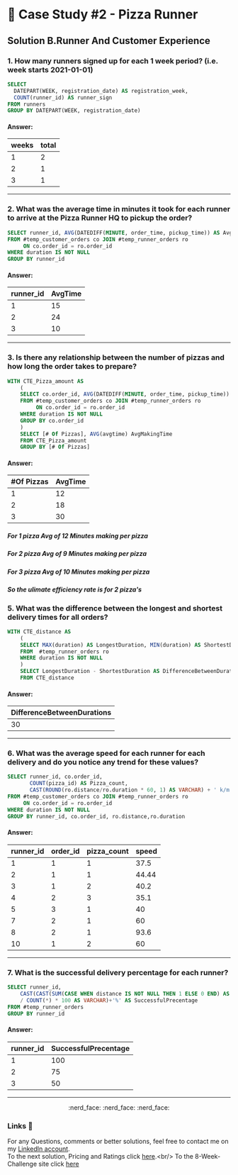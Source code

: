 
# 🍕 Case Study #2 - Pizza Runner

## Solution B.Runner And Customer Experience

### 1. How many runners signed up for each 1 week period? (i.e. week starts 2021-01-01)

````sql
SELECT 
  DATEPART(WEEK, registration_date) AS registration_week,
  COUNT(runner_id) AS runner_sign
FROM runners
GROUP BY DATEPART(WEEK, registration_date)
````

#### Answer:

weeks | total
-- | --
1 | 2
2 | 1
3 | 1

***

### 2. What was the average time in minutes it took for each runner to arrive at the Pizza Runner HQ to pickup the order?

````sql
SELECT runner_id, AVG(DATEDIFF(MINUTE, order_time, pickup_time)) AS AvgTime
FROM #temp_customer_orders co JOIN #temp_runner_orders ro
	 ON co.order_id = ro.order_id
WHERE duration IS NOT NULL
GROUP BY runner_id
````
#### Answer:

runner_id | AvgTime
-- | --
1 | 15
2 | 24
3 | 10

***
### 3. Is there any relationship between the number of pizzas and how long the order takes to prepare?


````sql
WITH CTE_Pizza_amount AS
	(
	SELECT co.order_id, AVG(DATEDIFF(MINUTE, order_time, pickup_time)) AS AvgTime, COUNT(co.order_id) '# Of Pizzas'
	FROM #temp_customer_orders co JOIN #temp_runner_orders ro
		 ON co.order_id = ro.order_id
	WHERE duration IS NOT NULL
	GROUP BY co.order_id
	)
	SELECT [# Of Pizzas], AVG(avgtime) AvgMakingTime
	FROM CTE_Pizza_amount
	GROUP BY [# Of Pizzas]
````
#### Answer:

#Of Pizzas | AvgTime
-- | --
1 | 12
2 | 18
3 | 30

##### For 1 pizza Avg of 12 Minutes making per pizza <br/>
##### For 2 pizza Avg of 9 Minutes making per pizza <br/>
##### For 3 pizza Avg of 10 Minutes making per pizza <br/>
##### So the ulimate efficiency rate is for 2 pizza's <br/>

### 5. What was the difference between the longest and shortest delivery times for all orders?


````sql
WITH CTE_distance AS
	(
	SELECT MAX(duration) AS LongestDuration, MIN(duration) AS ShortestDuration
	FROM  #temp_runner_orders ro
	WHERE duration IS NOT NULL
	)
	SELECT LongestDuration - ShortestDuration AS DifferenceBetweenDurations
	FROM CTE_distance
````
#### Answer:

| DifferenceBetweenDurations |
| -- |
| 30 |

***

### 6. What was the average speed for each runner for each delivery and do you notice any trend for these values?

````sql
SELECT runner_id, co.order_id,
	   COUNT(pizza_id) AS Pizza_count,
	   CAST(ROUND(ro.distance/ro.duration * 60, 1) AS VARCHAR) + ' k/m' AS speed
FROM #temp_customer_orders co JOIN #temp_runner_orders ro
	 ON co.order_id = ro.order_id
WHERE duration IS NOT NULL
GROUP BY runner_id, co.order_id, ro.distance,ro.duration
````


#### Answer:
runner_id | order_id | pizza_count | speed
-- | -- | -- | --
1 | 1 | 1   | 37.5
2 | 1 | 1 | 44.44
3 | 1 | 2  | 40.2
4 | 2 | 3  | 35.1
5 | 3 | 1  | 40
7 | 2 | 1  | 60
8 | 2 | 1  | 93.6
10 | 1 | 2 | 60


***

### 7. What is the successful delivery percentage for each runner?

````sql
SELECT runner_id,
	CAST(CAST(SUM(CASE WHEN distance IS NOT NULL THEN 1 ELSE 0 END) AS FLOAT)
	/ COUNT(*) * 100 AS VARCHAR)+'%' AS SuccessfulPrecentage
FROM #temp_runner_orders
GROUP BY runner_id

````


#### Answer:
runner_id | SuccessfulPrecentage
-- | --
1 | 100
2 | 75
3 | 50


***

<p align="center">
  :nerd_face:	:nerd_face:	:nerd_face:	
</p>

### Links :link:

For any Questions, comments or better solutions, feel free to contact me on my [LinkedIn account](https://www.linkedin.com/in/yair-teshuva/).<br/>
To the next solution, Pricing and Ratings click [here]([https://github.com/yairtes/8-Week-SQL-Challenge/tree/main/Case%20Study%20%232%20-%20Pizza%20Runner](https://github.com/yairtes/The-8-Week-SQL-Challenge/blob/main/Case%20Study%20%232%20-%20Pizza%20Runner/D.%20Pricing%20and%20Ratings.md)).<br/>
To the 8-Week-Challenge site click [here](https://8weeksqlchallenge.com/case-study-1/)

